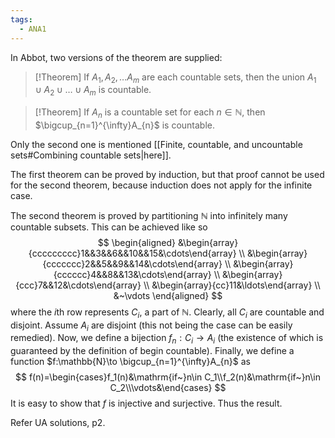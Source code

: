 ```yaml
---
tags:
  - ANA1
---
```


In Abbot, two versions of the theorem are supplied:

>[!Theorem]
>If $A_{1}, A_{2},\dots A_{m}$ are each countable sets, then the union $A_{1}\cup A_{2}\cup\dots\cup A_{m}$ is countable.

>[!Theorem]
>If $A_{n}$ is a countable set for each $n\in \mathbb{N}$, then $\bigcup_{n=1}^{\infty}A_{n}$ is countable.

Only the second one is mentioned [[Finite, countable, and uncountable sets#Combining countable sets|here]]. 

The first theorem can be proved by induction, but that proof cannot be used for the second theorem, because induction does not apply for the infinite case.

The second theorem is proved by partitioning $\mathbb{N}$ into infinitely many countable subsets. This can be achieved like so
$$
\begin{aligned}
&\begin{array}{ccccccccc}1&&3&&6&&10&&15&\cdots\end{array} \\
&\begin{array}{ccccccc}2&&5&&9&&14&\cdots\end{array} \\
&\begin{array}{cccccc}4&&8&&13&\cdots\end{array} \\
&\begin{array}{ccc}7&&12&\cdots\end{array} \\
&\begin{array}{cc}11&\ldots\end{array} \\
&~\vdots
\end{aligned}
$$
where the $i$th row represents $C_{i}$, a part of $\mathbb{N}$. Clearly, all $C_{i}$ are countable and disjoint. Assume $A_{i}$ are disjoint (this not being the case can be easily remedied). Now, we define a bijection $f_{n}: C_{i}\to A_{i}$ (the existence of which is guaranteed by the definition of begin countable). Finally, we define a function $f:\mathbb{N}\to \bigcup_{n=1}^{\infty}A_{n}$ as
$$
f(n)=\begin{cases}f_1(n)&\mathrm{if~}n\in C_1\\f_2(n)&\mathrm{if~}n\in C_2\\\vdots&\end{cases}
$$
It is easy to show that $f$ is injective and surjective. Thus the result. 

Refer UA solutions, p2.


